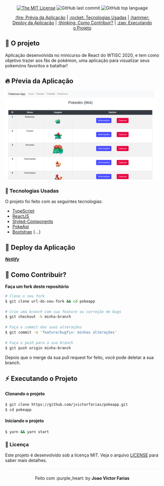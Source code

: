 
<div align="center" style="margin: 20px;">

[![The MIT License](https://img.shields.io/badge/license-MIT-green.svg?style=flat-square)](http://github.com/jvictorfarias/pokeapp/LICENSE.md)
![GitHub last commit](https://img.shields.io/github/last-commit/jvictorfarias/pokeapp?color=green&style=flat-square)
![GitHub top language](https://img.shields.io/github/languages/top/jvictorfarias/pokeapp?style=flat-square)

<p align="center" >
  <a href="#fire-prévia-da-aplicação"> :fire: Prévia da Aplicação</a> |
  <a href="#rocket-tecnologias-usadas"> :rocket: Tecnologias Usadas</a> |
  <a href="#hammer-deploy-da-aplicação"> :hammer: Deploy da Aplicação</a> |
  <a href="#thinking-como-contribuir?"> :thinking: Como Contribuir?</a> |
  <a href="#zap-executando-o-projeto"> :zap: Executando o Projeto </a>
</p>

</div>

## :rocket: O projeto

Aplicação desenvolvida no minicurso de React do WTISC 2020, e tem como objetivo
trazer aos fãs de pokémon, uma aplicação para visualizar seus pokemóns favoritos
e batalhar!

## :fire: Pŕevia da Aplicação

<div align="center">
<img src="./.github/img.png" alt="preview"/>
</div>

### :rocket: Tecnologias Usadas

O projeto foi feito com as seguintes tecnologias:

- [TypeScript](https://www.typescriptlang.org/)
- [ReactJS](https://pt-br.reactjs.org/)
- [Styled-Components](https://styled-components.com/)
- [PokeApi](https://pokeapi.co/)
- [Bootstrap](https://getbootstrap.com/)
{...}

## :hammer: Deploy da Aplicação


[***Netlify***](https://pokeapp-wtisc.netlify.app)


## :thinking: Como Contribuir?
**Faça um fork deste repositório**

```bash
# Clone o seu fork
$ git clone url-do-seu-fork && cd pokeapp

# Crie uma branch com sua feature ou correção de bugs
$ git checkout -b minha-branch

# Faça o commit das suas alterações
$ git commit -m 'feature/bugfix: minhas alterações'

# Faça o push para a sua branch
$ git push origin minha-branch
```

Depois que o merge da sua pull request for feito, você pode deletar a sua branch.

## :zap: Executando o Projeto
#### Clonando o projeto
```sh
$ git clone https://github.com/jvictorfarias/pokeapp.git
$ cd pokeapp
```
#### Iniciando o projeto
```sh
$ yarn && yarn start
```
### :memo: Licença

Este projeto é desenvolvido sob a licença MIT. Veja o arquivo [LICENSE](LICENSE.md) para saber mais detalhes.

<p align="center" style="margin-top: 20px; border-top: 1px solid #eee; padding-top: 20px;">Feito com :purple_heart: by <strong> Joao Victor Farias</strong> </p>
